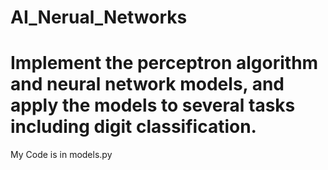 # AI_Nerual_Networks

# Implement the perceptron algorithm and neural network models, and apply the models to several tasks including digit classification.

My Code is in models.py

